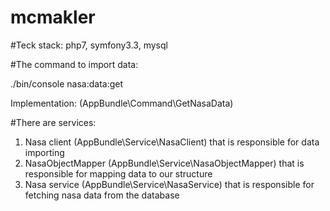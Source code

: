 mcmakler
========

#Teck stack:
php7, symfony3.3, mysql

#The command to import data:

./bin/console nasa:data:get

Implementation: (AppBundle\Command\GetNasaData)

#There are services:
1. Nasa client (AppBundle\Service\NasaClient) that is responsible for data importing
2. NasaObjectMapper (AppBundle\Service\NasaObjectMapper) that is responsible for mapping data to our structure
3. Nasa service (AppBundle\Service\NasaService) that is responsible for fetching nasa data from the database
